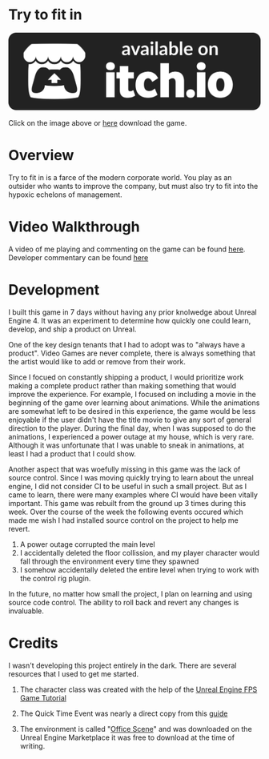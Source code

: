# Try to fit in
[![Download on itch.io](./itch_badge.svg)](https://yuvashankar.itch.io/try-to-fit-in)

Click on the image above or [here](https://yuvashankar.itch.io/try-to-fit-in) download the game. 


# Overview
Try to fit in is a farce of the modern corporate world. You play as an outsider who wants to improve the company, but must also try to fit into the hypoxic echelons of management.

# Video Walkthrough
A video of me playing and commenting on the game can be found [here](https://youtu.be/yy6RzJGg_rI). Developer commentary can be found [here](https://youtu.be/yy6RzJGg_rI)

# Development

I built this game in 7 days without having any prior knolwedge about Unreal Engine 4. It was an experiment to determine how quickly one could learn, develop, and ship a product on Unreal.

One of the key design tenants that I had to adopt was to "always have a product". Video Games are never complete, there is always something that the artist would like to add or remove from their work. 


Since I focued on constantly shipping a product, I would prioritize work making a complete product rather than making something that would improve the experience. For example, I focused on including a movie in the beginning of the game over learning about animations. While the animations are somewhat left to be desired in this experience, the game would be less enjoyable if the user didn't have the title movie to give any sort of general direction to the player. During the final day, when I was supposed to do the animations, I experienced a power outage at my house, which is very rare. Although it was unfortunate that I was unable to sneak in animations, at least I had a product that I could show. 


Another aspect that was woefully missing in this game was the lack of source control. Since I was moving quickly trying to learn about the unreal engine, I did not consider CI to be useful in such a small project. But as I came to learn, there were many examples where CI would have been vitally important. This game was rebuilt from the ground up 3 times during this week. Over the course of the week the following events occured which made me wish I had installed source control on the project to help me revert.

1. A power outage corrupted the main level
2. I accidentally deleted the floor collission, and my player character would fall through the environment every time they spawned
3. I somehow accidentally deleted the entire level when trying to work with the control rig plugin. 

In the future, no matter how small the project, I plan on learning and using source code control. The ability to roll back and revert any changes is invaluable. 

# Credits
I wasn't developing this project entirely in the dark. There are several resources that I used to get me started. 

1. The character class was created with the help of the [Unreal Engine FPS Game Tutorial](https://docs.unrealengine.com/en-US/ProgrammingAndScripting/ProgrammingWithCPP/CPPTutorials/FirstPersonShooter/index.html)

2. The Quick Time Event was nearly a direct copy from this [guide](https://www.youtube.com/watch?v=GKkZDXz-lOA&t=376s)

3. The environment is called "[Office Scene](https://unrealengine.com/marketplace/en-US/product/office-scene)" and was downloaded on the Unreal Engine Marketplace it was free to download at the time of writing. 
